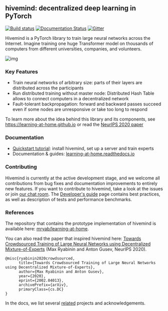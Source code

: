 ## hivemind: decentralized deep learning in PyTorch
[![Build status](https://circleci.com/gh/learning-at-home/hivemind.svg?style=shield)](https://circleci.com/gh/learning-at-home/hivemind)
[![Documentation Status](https://readthedocs.org/projects/learning-at-home/badge/?version=latest)](https://learning-at-home.readthedocs.io/en/latest/?badge=latest)
[![Gitter](https://badges.gitter.im/learning-at-home/hivemind.svg)](https://gitter.im/learning-at-home/hivemind?utm_source=badge&utm_medium=badge&utm_campaign=pr-badge)

Hivemind is a PyTorch library to train large neural networks across the Internet. Imagine training one huge Transformer model
  on thousands of computers from different universities, companies, and volunteers.

![img](https://i.imgur.com/GPxolxb.gif)

### Key Features
 * Train neural networks of arbitrary size: parts of their layers are distributed across the participants
 * Run distributed training without master node: Distributed Hash Table allows to connect computers in a decentralized network
 * Fault-tolerant backpropagation: forward and backward passes succeed even if some nodes are unresponsive or take too long to respond

To learn more about the idea behind this library and its components, see https://learning-at-home.github.io or read the [NeurIPS 2020 paper](https://arxiv.org/abs/2002.04013)

### Documentation
 * [Quickstart tutorial](https://learning-at-home.readthedocs.io/en/latest/user/quickstart.html): install hivemind, 
    set up a server and train experts  
 * Documentation & guides: [learning-at-home.readthedocs.io](https://learning-at-home.readthedocs.io)

### Contributing
Hivemind is currently at the active development stage, and we welcome all contributions from bug fixes and documentation improvements to entirely new features. 
If you want to contribute to hivemind, take a look at the issues or join [our chat room](https://gitter.im/learning-at-home/hivemind).
The [Developer's guide](https://learning-at-home.readthedocs.io/en/latest/user/contributing.html) page contains best practices, as well as description of tests and performance benchmarks.

### References
The repository that contains the prototype implementation of hivemind is available here: [mryab/learning-at-home](https://github.com/mryab/learning-at-home).

You can also read the paper that inspired hivemind here:
[Towards Crowdsourced Training of Large Neural Networks using Decentralized Mixture-of-Experts](https://arxiv.org/abs/2002.04013) (Max Ryabinin and Anton Gusev, NeurIPS 2020).
```
@misc{ryabinin2020crowdsourced,
      title={Towards Crowdsourced Training of Large Neural Networks using Decentralized Mixture-of-Experts}, 
      author={Max Ryabinin and Anton Gusev},
      year={2020},
      eprint={2002.04013},
      archivePrefix={arXiv},
      primaryClass={cs.DC}
}
```
In the docs, we list several [related](https://learning-at-home.readthedocs.io/en/latest/user/acknowledgements.html) projects and acknowledgements.


